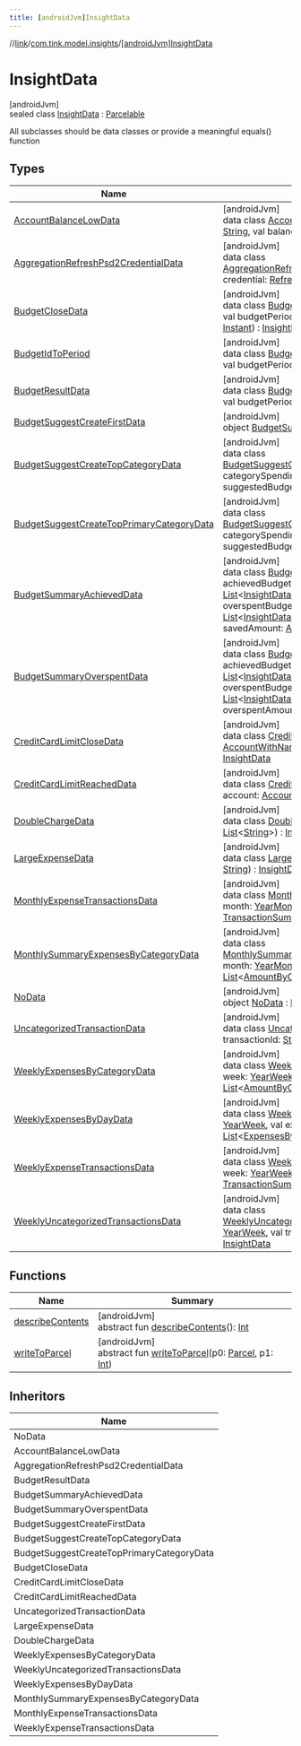 ```yaml
---
title: [androidJvm]InsightData
---
```

//[link](../../../index.html)/[com.tink.model.insights](../index.html)/[[androidJvm]InsightData](index.html)



# InsightData



[androidJvm]\
sealed class [InsightData](index.html) : [Parcelable](https://developer.android.com/reference/kotlin/android/os/Parcelable.html)

All subclasses should be data classes or provide a meaningful equals() function



## Types


| Name | Summary |
|---|---|
| [AccountBalanceLowData](-account-balance-low-data/index.html) | [androidJvm]<br>data class [AccountBalanceLowData](-account-balance-low-data/index.html)(val accountId: [String](https://kotlinlang.org/api/latest/jvm/stdlib/kotlin/-string/index.html), val balance: [Amount](../../com.tink.model.misc/[android-jvm]-amount/index.html)) : [InsightData](index.html) |
| [AggregationRefreshPsd2CredentialData](-aggregation-refresh-psd2-credential-data/index.html) | [androidJvm]<br>data class [AggregationRefreshPsd2CredentialData](-aggregation-refresh-psd2-credential-data/index.html)(val credential: [RefreshCredential](../../com.tink.model.credentials/[android-jvm]-refresh-credential/index.html)) : [InsightData](index.html) |
| [BudgetCloseData](-budget-close-data/index.html) | [androidJvm]<br>data class [BudgetCloseData](-budget-close-data/index.html)(val budgetId: [String](https://kotlinlang.org/api/latest/jvm/stdlib/kotlin/-string/index.html), val budgetPeriod: [Budget.Period](../../com.tink.model.budget/[android-jvm]-budget/-period/index.html), val currentTime: [Instant](https://developer.android.com/reference/kotlin/java/time/Instant.html)) : [InsightData](index.html) |
| [BudgetIdToPeriod](-budget-id-to-period/index.html) | [androidJvm]<br>data class [BudgetIdToPeriod](-budget-id-to-period/index.html)(val budgetId: [String](https://kotlinlang.org/api/latest/jvm/stdlib/kotlin/-string/index.html), val budgetPeriod: [Budget.Period](../../com.tink.model.budget/[android-jvm]-budget/-period/index.html)) : [Parcelable](https://developer.android.com/reference/kotlin/android/os/Parcelable.html) |
| [BudgetResultData](-budget-result-data/index.html) | [androidJvm]<br>data class [BudgetResultData](-budget-result-data/index.html)(val budgetId: [String](https://kotlinlang.org/api/latest/jvm/stdlib/kotlin/-string/index.html), val budgetPeriod: [Budget.Period](../../com.tink.model.budget/[android-jvm]-budget/-period/index.html)) : [InsightData](index.html) |
| [BudgetSuggestCreateFirstData](-budget-suggest-create-first-data/index.html) | [androidJvm]<br>object [BudgetSuggestCreateFirstData](-budget-suggest-create-first-data/index.html) : [InsightData](index.html) |
| [BudgetSuggestCreateTopCategoryData](-budget-suggest-create-top-category-data/index.html) | [androidJvm]<br>data class [BudgetSuggestCreateTopCategoryData](-budget-suggest-create-top-category-data/index.html)(val categorySpending: [AmountByCategory](../../com.tink.model.relations/[android-jvm]-amount-by-category/index.html), val suggestedBudgetAmount: [Amount](../../com.tink.model.misc/[android-jvm]-amount/index.html)) : [InsightData](index.html) |
| [BudgetSuggestCreateTopPrimaryCategoryData](-budget-suggest-create-top-primary-category-data/index.html) | [androidJvm]<br>data class [BudgetSuggestCreateTopPrimaryCategoryData](-budget-suggest-create-top-primary-category-data/index.html)(val categorySpending: [AmountByCategory](../../com.tink.model.relations/[android-jvm]-amount-by-category/index.html), val suggestedBudgetAmount: [Amount](../../com.tink.model.misc/[android-jvm]-amount/index.html)) : [InsightData](index.html) |
| [BudgetSummaryAchievedData](-budget-summary-achieved-data/index.html) | [androidJvm]<br>data class [BudgetSummaryAchievedData](-budget-summary-achieved-data/index.html)(val achievedBudgets: [List](https://kotlinlang.org/api/latest/jvm/stdlib/kotlin.collections/-list/index.html)&lt;[InsightData.BudgetIdToPeriod](-budget-id-to-period/index.html)&gt;, val overspentBudgets: [List](https://kotlinlang.org/api/latest/jvm/stdlib/kotlin.collections/-list/index.html)&lt;[InsightData.BudgetIdToPeriod](-budget-id-to-period/index.html)&gt;, val savedAmount: [Amount](../../com.tink.model.misc/[android-jvm]-amount/index.html)) : [InsightData](index.html) |
| [BudgetSummaryOverspentData](-budget-summary-overspent-data/index.html) | [androidJvm]<br>data class [BudgetSummaryOverspentData](-budget-summary-overspent-data/index.html)(val achievedBudgets: [List](https://kotlinlang.org/api/latest/jvm/stdlib/kotlin.collections/-list/index.html)&lt;[InsightData.BudgetIdToPeriod](-budget-id-to-period/index.html)&gt;, val overspentBudgets: [List](https://kotlinlang.org/api/latest/jvm/stdlib/kotlin.collections/-list/index.html)&lt;[InsightData.BudgetIdToPeriod](-budget-id-to-period/index.html)&gt;, val overspentAmount: [Amount](../../com.tink.model.misc/[android-jvm]-amount/index.html)) : [InsightData](index.html) |
| [CreditCardLimitCloseData](-credit-card-limit-close-data/index.html) | [androidJvm]<br>data class [CreditCardLimitCloseData](-credit-card-limit-close-data/index.html)(val account: [AccountWithName](../../com.tink.model.account/[android-jvm]-account-with-name/index.html), val availableCredit: [Amount](../../com.tink.model.misc/[android-jvm]-amount/index.html)) : [InsightData](index.html) |
| [CreditCardLimitReachedData](-credit-card-limit-reached-data/index.html) | [androidJvm]<br>data class [CreditCardLimitReachedData](-credit-card-limit-reached-data/index.html)(val account: [AccountWithName](../../com.tink.model.account/[android-jvm]-account-with-name/index.html)) : [InsightData](index.html) |
| [DoubleChargeData](-double-charge-data/index.html) | [androidJvm]<br>data class [DoubleChargeData](-double-charge-data/index.html)(val transactionIds: [List](https://kotlinlang.org/api/latest/jvm/stdlib/kotlin.collections/-list/index.html)&lt;[String](https://kotlinlang.org/api/latest/jvm/stdlib/kotlin/-string/index.html)&gt;) : [InsightData](index.html) |
| [LargeExpenseData](-large-expense-data/index.html) | [androidJvm]<br>data class [LargeExpenseData](-large-expense-data/index.html)(val transactionId: [String](https://kotlinlang.org/api/latest/jvm/stdlib/kotlin/-string/index.html)) : [InsightData](index.html) |
| [MonthlyExpenseTransactionsData](-monthly-expense-transactions-data/index.html) | [androidJvm]<br>data class [MonthlyExpenseTransactionsData](-monthly-expense-transactions-data/index.html)(val month: [YearMonth](../../com.tink.model.time/[android-jvm]-year-month/index.html), val transactionSummary: [TransactionSummary](../../com.tink.model.relations/[android-jvm]-transaction-summary/index.html)) : [InsightData](index.html) |
| [MonthlySummaryExpensesByCategoryData](-monthly-summary-expenses-by-category-data/index.html) | [androidJvm]<br>data class [MonthlySummaryExpensesByCategoryData](-monthly-summary-expenses-by-category-data/index.html)(val month: [YearMonth](../../com.tink.model.time/[android-jvm]-year-month/index.html), val expenses: [List](https://kotlinlang.org/api/latest/jvm/stdlib/kotlin.collections/-list/index.html)&lt;[AmountByCategory](../../com.tink.model.relations/[android-jvm]-amount-by-category/index.html)&gt;) : [InsightData](index.html) |
| [NoData](-no-data/index.html) | [androidJvm]<br>object [NoData](-no-data/index.html) : [InsightData](index.html) |
| [UncategorizedTransactionData](-uncategorized-transaction-data/index.html) | [androidJvm]<br>data class [UncategorizedTransactionData](-uncategorized-transaction-data/index.html)(val transactionId: [String](https://kotlinlang.org/api/latest/jvm/stdlib/kotlin/-string/index.html)) : [InsightData](index.html) |
| [WeeklyExpensesByCategoryData](-weekly-expenses-by-category-data/index.html) | [androidJvm]<br>data class [WeeklyExpensesByCategoryData](-weekly-expenses-by-category-data/index.html)(val week: [YearWeek](../../com.tink.model.time/[android-jvm]-year-week/index.html), val expenses: [List](https://kotlinlang.org/api/latest/jvm/stdlib/kotlin.collections/-list/index.html)&lt;[AmountByCategory](../../com.tink.model.relations/[android-jvm]-amount-by-category/index.html)&gt;) : [InsightData](index.html) |
| [WeeklyExpensesByDayData](-weekly-expenses-by-day-data/index.html) | [androidJvm]<br>data class [WeeklyExpensesByDayData](-weekly-expenses-by-day-data/index.html)(val week: [YearWeek](../../com.tink.model.time/[android-jvm]-year-week/index.html), val expensesByDay: [List](https://kotlinlang.org/api/latest/jvm/stdlib/kotlin.collections/-list/index.html)&lt;[ExpensesByDay](../../com.tink.model.relations/[android-jvm]-expenses-by-day/index.html)&gt;) : [InsightData](index.html) |
| [WeeklyExpenseTransactionsData](-weekly-expense-transactions-data/index.html) | [androidJvm]<br>data class [WeeklyExpenseTransactionsData](-weekly-expense-transactions-data/index.html)(val week: [YearWeek](../../com.tink.model.time/[android-jvm]-year-week/index.html), val transactionSummary: [TransactionSummary](../../com.tink.model.relations/[android-jvm]-transaction-summary/index.html)) : [InsightData](index.html) |
| [WeeklyUncategorizedTransactionsData](-weekly-uncategorized-transactions-data/index.html) | [androidJvm]<br>data class [WeeklyUncategorizedTransactionsData](-weekly-uncategorized-transactions-data/index.html)(val week: [YearWeek](../../com.tink.model.time/[android-jvm]-year-week/index.html), val transactionIds: [List](https://kotlinlang.org/api/latest/jvm/stdlib/kotlin.collections/-list/index.html)&lt;[String](https://kotlinlang.org/api/latest/jvm/stdlib/kotlin/-string/index.html)&gt;) : [InsightData](index.html) |


## Functions


| Name | Summary |
|---|---|
| [describeContents](../../com.tink.service.provider/[android-jvm]-provider-filter/index.html#-1578325224%2FFunctions%2F-812656150) | [androidJvm]<br>abstract fun [describeContents](../../com.tink.service.provider/[android-jvm]-provider-filter/index.html#-1578325224%2FFunctions%2F-812656150)(): [Int](https://kotlinlang.org/api/latest/jvm/stdlib/kotlin/-int/index.html) |
| [writeToParcel](../../com.tink.service.provider/[android-jvm]-provider-filter/index.html#-1754457655%2FFunctions%2F-812656150) | [androidJvm]<br>abstract fun [writeToParcel](../../com.tink.service.provider/[android-jvm]-provider-filter/index.html#-1754457655%2FFunctions%2F-812656150)(p0: [Parcel](https://developer.android.com/reference/kotlin/android/os/Parcel.html), p1: [Int](https://kotlinlang.org/api/latest/jvm/stdlib/kotlin/-int/index.html)) |


## Inheritors


| Name |
|---|
| NoData |
| AccountBalanceLowData |
| AggregationRefreshPsd2CredentialData |
| BudgetResultData |
| BudgetSummaryAchievedData |
| BudgetSummaryOverspentData |
| BudgetSuggestCreateFirstData |
| BudgetSuggestCreateTopCategoryData |
| BudgetSuggestCreateTopPrimaryCategoryData |
| BudgetCloseData |
| CreditCardLimitCloseData |
| CreditCardLimitReachedData |
| UncategorizedTransactionData |
| LargeExpenseData |
| DoubleChargeData |
| WeeklyExpensesByCategoryData |
| WeeklyUncategorizedTransactionsData |
| WeeklyExpensesByDayData |
| MonthlySummaryExpensesByCategoryData |
| MonthlyExpenseTransactionsData |
| WeeklyExpenseTransactionsData |

